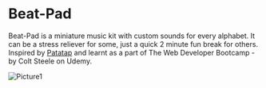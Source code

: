 # Beat-Pad

Beat-Pad is a miniature music kit with custom sounds for every alphabet. It can be a stress reliever for some, just a quick 2 minute fun break for others. 
Inspired by [Patatap](https://patatap.com) and learnt as a part of The Web Developer Bootcamp - by Colt Steele on Udemy.


![Picture1](https://github.com/abhinavg247/Beat-Pad/blob/master/assets/Beat-Pad-Demo-Screenshots/Beat-Pad1.png?raw=true)
